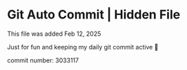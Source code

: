 # Git Auto Commit | Hidden File

This file was added Feb 12, 2025

Just for fun and keeping my daily git commit active 🤪

commit number: 3033117
